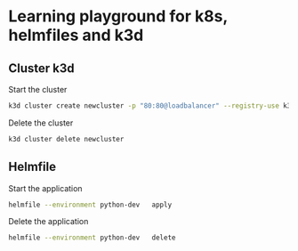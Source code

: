 # Learning playground for k8s, helmfiles and k3d

## Cluster k3d
Start the cluster
```bash
k3d cluster create newcluster -p "80:80@loadbalancer" --registry-use k3d-registry.k3d.lan.carmier.fr:5000 --k3s-server-arg "--no-deploy=traefik"
```

Delete the cluster
```bash
k3d cluster delete newcluster
```

## Helmfile
Start the application
```bash
helmfile --environment python-dev   apply
```

Delete the application
```bash
helmfile --environment python-dev   delete
```